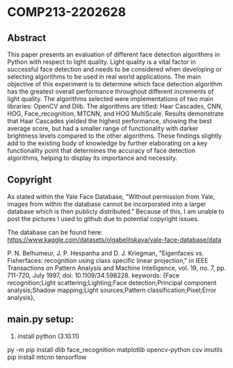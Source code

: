 # COMP213-2202628

## Abstract

This paper presents an evaluation of different face detection algorithms in Python with respect to light quality. Light quality is a vital factor in successful face detection and needs to be considered when developing or selecting algorithms to be used in real world applications. The main objective of this experiment is to determine which face detection algorithm has the greatest overall performance throughout different increments of light quality. The algorithms selected were implementations of two main libraries: OpenCV and Dlib. The algorithms are titled: Haar Cascades, CNN, HOG, Face\_recognition, MTCNN, and HOG MultiScale. Results demonstrate that Haar Cascades yielded the highest performance, showing the best average score, but had a smaller range of functionality with darker brightness levels compared to the other algorithms. These findings slightly add to the existing body of knowledge by further elaborating on a key functionality point that determines the accuracy of face detection algorithms, helping to display its importance and necessity.

## Copyright 

As stated within the Yale Face Database, "Without permission from Yale, images from within the database cannot be incorporated into a larger database which is then publicly distributed." Because of this, I am unable to post the pictures I used to github due to potential copyright issues.

The database can be found here: https://www.kaggle.com/datasets/olgabelitskaya/yale-face-database/data

P. N. Belhumeur, J. P. Hespanha and D. J. Kriegman, "Eigenfaces vs. Fisherfaces: recognition using class specific linear projection," in IEEE Transactions on Pattern Analysis and Machine Intelligence, vol. 19, no. 7, pp. 711-720, July 1997, doi: 10.1109/34.598228.
keywords: {Face recognition;Light scattering;Lighting;Face detection;Principal component analysis;Shadow mapping;Light sources;Pattern classification;Pixel;Error analysis},

## main.py setup:

1) install python (3.10.11)

py -m pip install dlib face_recognition matplotlib opencv-python csv imutils <br>
pip install mtcnn tensorflow

